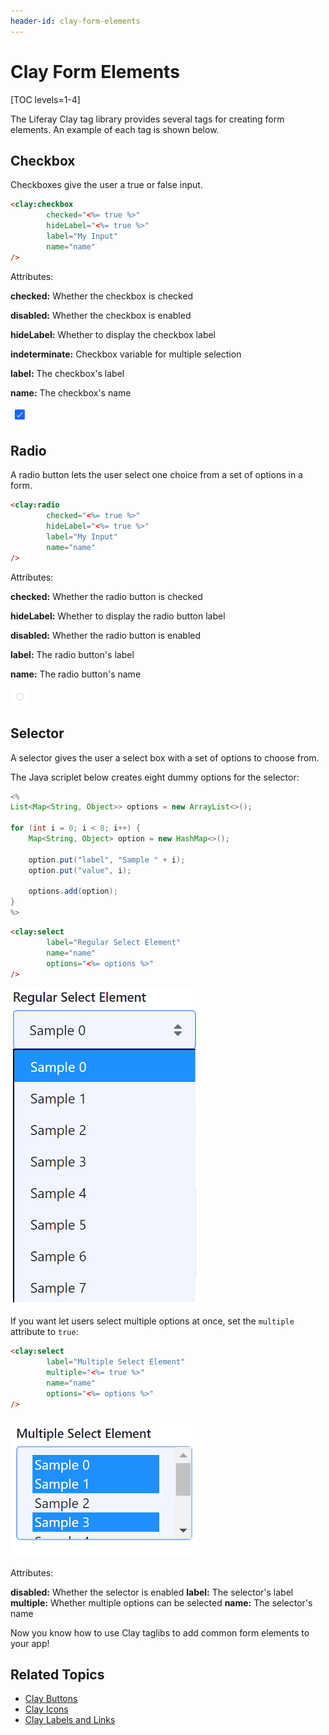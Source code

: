 ```yaml
---
header-id: clay-form-elements
---
```


# Clay Form Elements

[TOC levels=1-4]

The Liferay Clay tag library provides several tags for creating form elements. 
An example of each tag is shown below. 

## Checkbox

Checkboxes give the user a true or false input.

```html		
<clay:checkbox 
		checked="<%= true %>" 
		hideLabel="<%= true %>" 
		label="My Input" 
		name="name" 
/>
```

Attributes:

**checked:** Whether the checkbox is checked

**disabled:** Whether the checkbox is enabled

**hideLabel:** Whether to display the checkbox label

**indeterminate:** Checkbox variable for multiple selection

**label:** The checkbox's label

**name:** The checkbox's name

![Figure 1: Clay taglibs provide checkboxes.](../../../../images/clay-taglib-form-checkbox.png)

## Radio

A radio button lets the user select one choice from a set of options in a form.

```html
<clay:radio 
		checked="<%= true %>" 
		hideLabel="<%= true %>" 
		label="My Input" 
		name="name" 
/>
```

Attributes:

**checked:** Whether the radio button is checked

**hideLabel:** Whether to display the radio button label

**disabled:** Whether the radio button is enabled

**label:** The radio button's label

**name:** The radio button's name

![Figure 2: Clay taglibs provide radio buttons.](../../../../images/clay-taglib-form-radio-button.png)

## Selector

A selector gives the user a select box with a set of options to choose from. 

The Java scriplet below creates eight dummy options for the selector: 

```java
<%
List<Map<String, Object>> options = new ArrayList<>();

for (int i = 0; i < 8; i++) {
	Map<String, Object> option = new HashMap<>();

	option.put("label", "Sample " + i);
	option.put("value", i);

	options.add(option);
}
%>
```

```html
<clay:select 
		label="Regular Select Element" 
		name="name" 
		options="<%= options %>" 
/>
```

![Figure 3: Clay taglibs provide select boxes.](../../../../images/clay-taglib-form-selector.png)

If you want let users select multiple options at once, set the `multiple` 
attribute to `true`:

```html
<clay:select 
		label="Multiple Select Element" 
		multiple="<%= true %>" 
		name="name" 
		options="<%= options %>" 
/>
```

![Figure 4: You can let users select multiple options from the select menu.](../../../../images/clay-taglib-form-selector-multiple.png)

Attributes:

**disabled:** Whether the selector is enabled
**label:** The selector's label
**multiple:** Whether multiple options can be selected
**name:** The selector's name

Now you know how to use Clay taglibs to add common form elements to your app!

## Related Topics

- [Clay Buttons](/docs/7-2/reference/-/knowledge_base/r/clay-buttons)
- [Clay Icons](/docs/7-2/reference/-/knowledge_base/r/clay-icons)
- [Clay Labels and Links](/docs/7-2/reference/-/knowledge_base/r/clay-labels-and-links)
